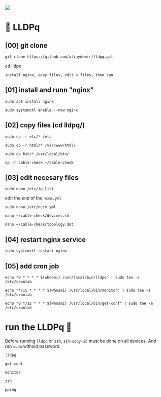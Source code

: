 ![](assets/nvidia.png)

# 🚀️ LLDPq

## [00] git clone  

``` 
git clone https://github.com/aliaydemir/lldpq.git 
```

cd lldpq

``` install nginx, copy files, edit 4 files, then run ```


## [01]  install and runn "nginx"
```
sudo apt install nginx

sudo systemctl enable --now nginx
```


## [02]  copy files (cd lldpq/)
```
sudo cp -r etc/* /etc

sudo cp -r html/* /var/www/html/

sudo cp bin/* /usr/local/bin/

cp -r cable-check ~/cable-check 
```


## [03]  edit necesary files
```
sudo nano /etc/ip_list    
```
edit the end of the ```nccm.yml```
```
sudo nano /etc/nccm.yml
```
```
nano ~/cable-check/devices.sh
```
```
nano ~/cable-check/topology.dot
```


## [04]  restart nginx service
```
sudo systemctl restart nginx
```


## [05]  add cron job
```
echo "0 * * * * $(whoami) /usr/local/bin/lldpq" | sudo tee -a /etc/crontab
```
```
echo "*/15 * * * * $(whoami) /usr/local/bin/monitor" | sudo tee -a /etc/crontab
```
```
echo "0 */12 * * * $(whoami) /usr/local/bin/get-conf" | sudo tee -a /etc/crontab
```
 
# run the LLDPq 🚀️

Before running ```lldpq``` or ```zzh```, ```ssh-copy-id``` must be done on all devices. 
And run ```sudo``` without password.

```
lldpq
```

```
get-conf
```

```
monitor
```

```
zzh
```

```
pping
```


